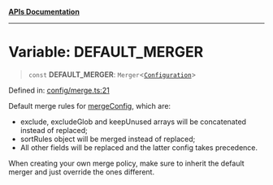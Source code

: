 [**APIs Documentation**](../README.md)

***

# Variable: DEFAULT\_MERGER

> `const` **DEFAULT\_MERGER**: `Merger`\<[`Configuration`](../interfaces/Configuration.md)\>

Defined in: [config/merge.ts:21](https://github.com/daidodo/format-imports/blob/fa507828ea2705f4ecb83df3b3b0422b1a8a80a7/src/lib/config/merge.ts#L21)

Default merge rules for [mergeConfig](#mergeConfig), which are:

- exclude, excludeGlob and keepUnused arrays will be concatenated instead of replaced;
- sortRules object will be merged instead of replaced;
- All other fields will be replaced and the latter config takes precedence.

When creating your own merge policy, make sure to inherit the default merger and just override
the ones different.
